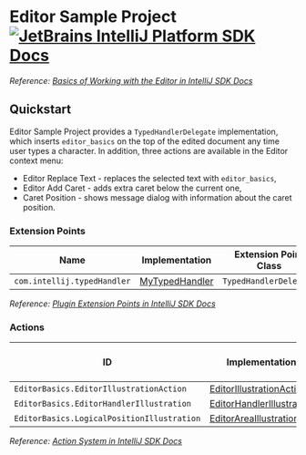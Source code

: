 # Editor Sample Project [![JetBrains IntelliJ Platform SDK Docs](https://jb.gg/badges/docs.svg)][docs]
*Reference: [Basics of Working with the Editor in IntelliJ SDK Docs][docs:editor_basics]*

## Quickstart

Editor Sample Project provides a `TypedHandlerDelegate` implementation, which inserts `editor_basics` on the top of the edited document any time user types a character.
In addition, three actions are available in the Editor context menu:

- Editor Replace Text - replaces the selected text with `editor_basics`,
- Editor Add Caret - adds extra caret below the current one,
- Caret Position - shows message dialog with information about the caret position.

### Extension Points

| Name                        | Implementation                        | Extension Point Class  |
|-----------------------------|---------------------------------------|------------------------|
| `com.intellij.typedHandler` | [MyTypedHandler][file:MyTypedHandler] | `TypedHandlerDelegate` |

*Reference: [Plugin Extension Points in IntelliJ SDK Docs][docs:ep]*

### Actions

| ID                                         | Implementation                                              | Base Action Class |
|--------------------------------------------|-------------------------------------------------------------|-------------------|
| `EditorBasics.EditorIllustrationAction`    | [EditorIllustrationAction][file:EditorIllustrationAction]   | `AnAction`        |
| `EditorBasics.EditorHandlerIllustration`   | [EditorHandlerIllustration][file:EditorHandlerIllustration] | `AnAction`        |
| `EditorBasics.LogicalPositionIllustration` | [EditorAreaIllustration][file:EditorAreaIllustration]       | `AnAction`        |

*Reference: [Action System in IntelliJ SDK Docs][docs:actions]*


[docs]: https://plugins.jetbrains.com/docs/intellij/
[docs:actions]: https://plugins.jetbrains.com/docs/intellij/action-system.html
[docs:editor_basics]: https://plugins.jetbrains.com/docs/intellij/editor-basics.html
[docs:ep]: https://plugins.jetbrains.com/docs/intellij/plugin-extensions.html

[file:MyTypedHandler]: ./src/main/java/org/intellij/sdk/editor/MyTypedHandler.java
[file:EditorIllustrationAction]: ./src/main/java/org/intellij/sdk/editor/EditorIllustrationAction.java
[file:EditorHandlerIllustration]: ./src/main/java/org/intellij/sdk/editor/EditorHandlerIllustration.java
[file:EditorAreaIllustration]: ./src/main/java/org/intellij/sdk/editor/EditorAreaIllustration.java
